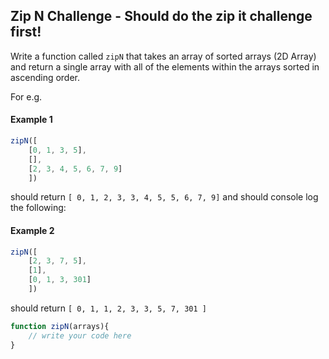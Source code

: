 ## Zip N Challenge - Should do the zip it challenge first!

Write a function called `zipN` that takes an array of sorted arrays (2D Array) and return a single array with all of the elements within the arrays sorted in ascending order.

For e.g.
#### Example 1

```js
zipN([
    [0, 1, 3, 5],
    [],
    [2, 3, 4, 5, 6, 7, 9]
    ])
```
should return `[ 0, 1, 2, 3, 3, 4, 5, 5, 6, 7, 9]` and should console log the following:


#### Example 2
```js
zipN([
    [2, 3, 7, 5],
    [1],
    [0, 1, 3, 301]
    ])
```
should return `[ 0, 1, 1, 2, 3, 3, 5, 7, 301 ]`


```js
function zipN(arrays){
    // write your code here
}
```
